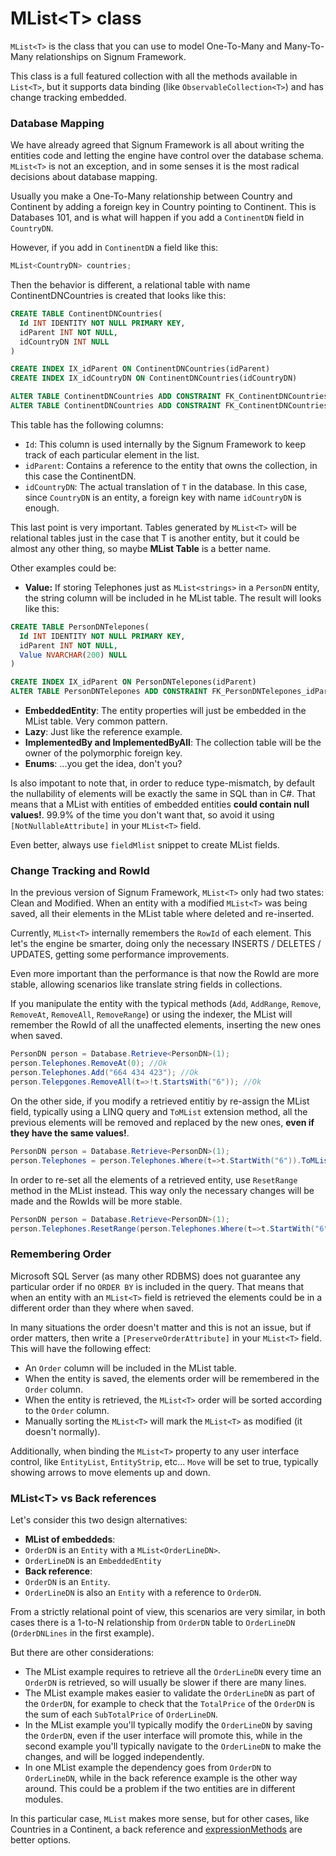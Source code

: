 # MList\<T> class

`MList<T>` is the class that you can use to model One-To-Many and Many-To-Many relationships on Signum Framework. 

This class is a full featured collection with all the methods available in `List<T>`, but it supports data binding (like `ObservableCollection<T>`) and has change tracking embedded. 

### Database Mapping

We have already agreed that Signum Framework is all about writing the entities code and letting the engine have control over the database schema. `MList<T>` is not an exception, and in some senses it is the most radical decisions about database mapping.

Usually you make a One-To-Many relationship between Country and Continent by adding a foreign key in Country pointing to Continent. This is Databases 101, and is what will happen if you add a `ContinentDN` field in `CountryDN`.

However, if you add in `ContinentDN` a field like this: 

```C#
MList<CountryDN> countries;
```

Then the behavior is different, a relational table with name ContinentDNCountries is created that looks like this:

```SQL
CREATE TABLE ContinentDNCountries(
  Id INT IDENTITY NOT NULL PRIMARY KEY,
  idParent INT NOT NULL,
  idCountryDN INT NULL
)

CREATE INDEX IX_idParent ON ContinentDNCountries(idParent)
CREATE INDEX IX_idCountryDN ON ContinentDNCountries(idCountryDN)

ALTER TABLE ContinentDNCountries ADD CONSTRAINT FK_ContinentDNCountries_idParent FOREIGN KEY (idParent) REFERENCES ComputerDN(Id)
ALTER TABLE ContinentDNCountries ADD CONSTRAINT FK_ContinentDNCountries_idCountryDN FOREIGN KEY (idCountryDN) REFERENCES CountryDN(Id)
```

This table has the following columns: 

* `Id`: This column is used internally by the Signum Framework to keep track of each particular element in the list. 
* `idParent`: Contains a reference to the entity that owns the collection, in this case the ContinentDN. 
* `idCountryDN`: The actual translation of `T` in the database. In this case, since `CountryDN` is an entity, a foreign key with name `idCountryDN` is enough.

This last point is very important. Tables generated by `MList<T>` will be relational tables just in the case that T is another entity, but it could be almost any other thing, so maybe **MList Table** is a better name. 

Other examples could be:

* **Value:** If storing Telephones just as `MList<strings>` in a `PersonDN` entity, the string column will be included in he MList table. The result will looks like this:

```SQL
CREATE TABLE PersonDNTelepones(
  Id INT IDENTITY NOT NULL PRIMARY KEY,
  idParent INT NOT NULL,
  Value NVARCHAR(200) NULL
)

CREATE INDEX IX_idParent ON PersonDNTelepones(idParent)
ALTER TABLE PersonDNTelepones ADD CONSTRAINT FK_PersonDNTelepones_idParent FOREIGN KEY (idParent) REFERENCES PersonDN(Id)
```

* **EmbeddedEntity**: The entity properties will just be embedded in the MList table. Very common pattern.
* **Lazy**: Just like the reference example.
* **ImplementedBy and ImplementedByAll**: The collection table will be the owner of the polymorphic foreign key.
* **Enums**: ...you get the idea, don't you? 

Is also impotant to note that, in order to reduce type-mismatch, by default the nullability of elements will be exactly the same in SQL than in C#. That means that a MList with entities of embedded entities **could contain null values!**. 99.9% of the time you don't want that, so avoid it using `[NotNullableAttribute]` in your `MList<T>` field. 

Even better, always use `fieldMlist` snippet to create MList fields. 


### Change Tracking and RowId

In the previous version of Signum Framework, `MList<T>` only had two states: Clean and Modified. When an entity with a modified `MList<T>` was being saved, all their elements in the MList table where deleted and re-inserted.

Currently, `MList<T>` internally remembers the `RowId` of each element. This let's the engine be smarter, doing only the necessary INSERTS / DELETES / UPDATES, getting some performance improvements.

Even more important than the performance is that now the RowId are more stable, allowing scenarios like translate string fields in collections. 

If you manipulate the entity with the typical methods (`Add`, `AddRange`, `Remove`, `RemoveAt`, `RemoveAll`, `RemoveRange`) or using the indexer, the MList will remember the RowId of all the unaffected elements, inserting the new ones when saved. 

```C#
PersonDN person = Database.Retrieve<PersonDN>(1); 
person.Telephones.RemoveAt(0); //Ok
person.Telephones.Add("664 434 423"); //Ok
person.Telepgones.RemoveAll(t=>!t.StartsWith("6")); //Ok
```

On the other side, if you modify a retrieved entitiy by re-assign the MList field, typically using a LINQ query and `ToMList` extension method, all the previous elements will be removed and replaced by the new ones, **even if they have the same values!**.

```C#
PersonDN person = Database.Retrieve<PersonDN>(1); 
person.Telephones = person.Telephones.Where(t=>t.StartWith("6")).ToMList(); //All elements will be replaced!
```

In order to re-set all the elements of a retrieved entity, use `ResetRange` method in the MList instead. This way only the necessary changes will be made and the RowIds will be more stable. 

```C#
PersonDN person = Database.Retrieve<PersonDN>(1); 
person.Telephones.ResetRange(person.Telephones.Where(t=>t.StartWith("6"))); //Ok
```

### Remembering Order

Microsoft SQL Server (as many other RDBMS) does not guarantee any particular order if no `ORDER BY` is included in the query. That means that when an entity with an `MList<T>` field is retrieved the elements could be in a different order than they where when saved. 

In many situations the order doesn't matter and this is not an issue, but if order matters, then write a `[PreserveOrderAttribute]` in your `MList<T>` field. This will have the following effect: 

* An `Order` column will be included in the MList table. 
* When the entity is saved, the elements order will be remembered in the `Order` column. 
* When the entity is retrieved, the `MList<T>` order will be sorted according to the `Order` column. 
* Manually sorting the `MList<T>` will mark the `MList<T>` as modified (it doesn't normally). 

Additionally, when binding the `MList<T>` property to any user interface control, like `EntityList`, `EntityStrip`, etc... `Move` will be set to true, typically showing arrows to move elements up and down.  

### MList\<T> vs Back references

Let's consider this two design alternatives:

* **MList of embeddeds**: 
 * `OrderDN` is an `Entity` with a `MList<OrderLineDN>`.
 * `OrderLineDN` is an `EmbeddedEntity` 
* **Back reference**:  
 * `OrderDN` is an `Entity`. 
 * `OrderLineDN` is also an `Entity` with a reference to `OrderDN`. 

From a strictly relational point of view, this scenarios are very similar, in both cases there is a 1-to-N relationship from `OrderDN` table to `OrderLineDN` (`OrderDNLines` in the first example).

But there are other considerations:

* The MList example requires to retrieve all the `OrderLineDN` every time an `OrderDN` is retrieved, so will usually be slower if there are many lines. 
* The MList example makes easier to validate the `OrderLineDN` as part of the `OrderDN`, for example to check that the `TotalPrice` of the `OrderDN` is the sum of each `SubTotalPrice` of `OrderLineDN`. 
* In the MList example you'll typically modify the `OrderLineDN` by saving the `OrderDN`, even if the user interface will promote this, while in the second example you'll typically navigate to the `OrderLineDN` to make the changes, and will be logged independently.
* In one MList example the dependency goes from `OrderDN` to `OrderLineDN`, while in the back reference example is the other way around. This could be a problem if the two entities are in different modules. 

In this particular case, `MList` makes more sense, but for other cases, like Countries in a Continent, a back reference and [expressionMethods](../Signum.Utilities/ExpressionTrees/LinqExtensibility.md) are better options. 

  